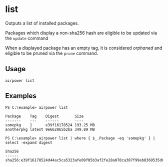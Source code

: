 # list

Outputs a list of installed packages.

Packages which display a non-sha256 hash are eligible to be updated via the `update` command

When a displayed package has an empty tag, it is considered *orphaned* and eligible to be pruned via the `prune` command.

## Usage

	airpower list

## Examples

```
PS C:\example> airpower list

Package    Tag    Digest       Size
-------    ---    ------       ----
somepkg    1      e39f16178524 193.25 MB
anotherpkg latest 9e662865b2ba 349.89 MB
```

```
PS C:\example> airpower list | where { $_.Package -eq 'somepkg' } | select -expand digest

Sha256
------
sha256:e39f16178524d44ac5ca5323afe09f05b3af2fe28a070ca307f99eb8369535d6
```
